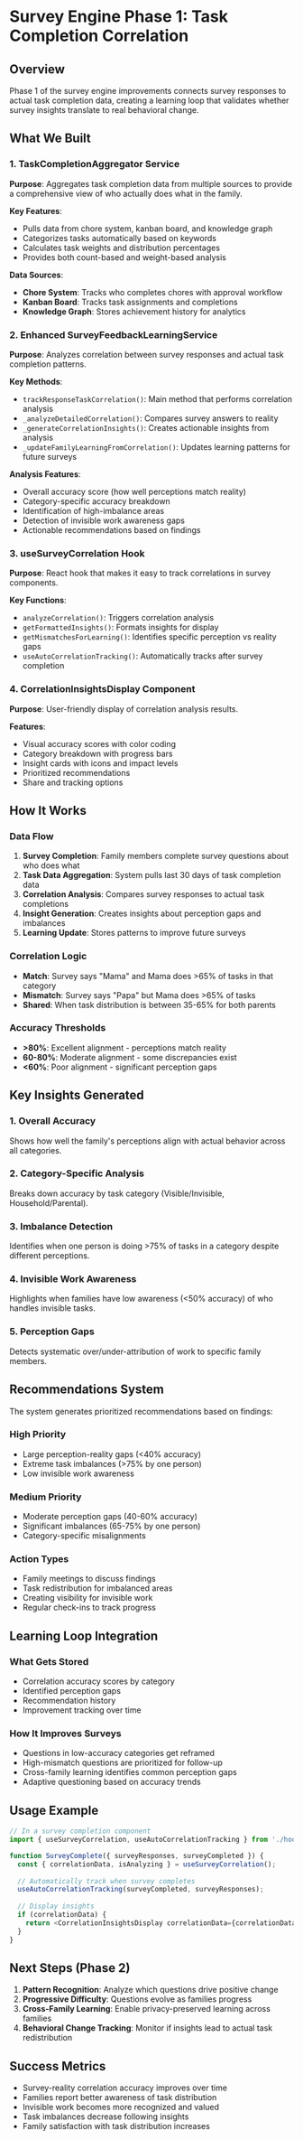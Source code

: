 # Survey Engine Phase 1: Task Completion Correlation

## Overview
Phase 1 of the survey engine improvements connects survey responses to actual task completion data, creating a learning loop that validates whether survey insights translate to real behavioral change.

## What We Built

### 1. TaskCompletionAggregator Service
**Purpose**: Aggregates task completion data from multiple sources to provide a comprehensive view of who actually does what in the family.

**Key Features**:
- Pulls data from chore system, kanban board, and knowledge graph
- Categorizes tasks automatically based on keywords
- Calculates task weights and distribution percentages
- Provides both count-based and weight-based analysis

**Data Sources**:
- **Chore System**: Tracks who completes chores with approval workflow
- **Kanban Board**: Tracks task assignments and completions
- **Knowledge Graph**: Stores achievement history for analytics

### 2. Enhanced SurveyFeedbackLearningService
**Purpose**: Analyzes correlation between survey responses and actual task completion patterns.

**Key Methods**:
- `trackResponseTaskCorrelation()`: Main method that performs correlation analysis
- `_analyzeDetailedCorrelation()`: Compares survey answers to reality
- `_generateCorrelationInsights()`: Creates actionable insights from analysis
- `_updateFamilyLearningFromCorrelation()`: Updates learning patterns for future surveys

**Analysis Features**:
- Overall accuracy score (how well perceptions match reality)
- Category-specific accuracy breakdown
- Identification of high-imbalance areas
- Detection of invisible work awareness gaps
- Actionable recommendations based on findings

### 3. useSurveyCorrelation Hook
**Purpose**: React hook that makes it easy to track correlations in survey components.

**Key Functions**:
- `analyzeCorrelation()`: Triggers correlation analysis
- `getFormattedInsights()`: Formats insights for display
- `getMismatchesForLearning()`: Identifies specific perception vs reality gaps
- `useAutoCorrelationTracking()`: Automatically tracks after survey completion

### 4. CorrelationInsightsDisplay Component
**Purpose**: User-friendly display of correlation analysis results.

**Features**:
- Visual accuracy scores with color coding
- Category breakdown with progress bars
- Insight cards with icons and impact levels
- Prioritized recommendations
- Share and tracking options

## How It Works

### Data Flow
1. **Survey Completion**: Family members complete survey questions about who does what
2. **Task Data Aggregation**: System pulls last 30 days of task completion data
3. **Correlation Analysis**: Compares survey responses to actual task completions
4. **Insight Generation**: Creates insights about perception gaps and imbalances
5. **Learning Update**: Stores patterns to improve future surveys

### Correlation Logic
- **Match**: Survey says "Mama" and Mama does >65% of tasks in that category
- **Mismatch**: Survey says "Papa" but Mama does >65% of tasks
- **Shared**: When task distribution is between 35-65% for both parents

### Accuracy Thresholds
- **>80%**: Excellent alignment - perceptions match reality
- **60-80%**: Moderate alignment - some discrepancies exist
- **<60%**: Poor alignment - significant perception gaps

## Key Insights Generated

### 1. Overall Accuracy
Shows how well the family's perceptions align with actual behavior across all categories.

### 2. Category-Specific Analysis
Breaks down accuracy by task category (Visible/Invisible, Household/Parental).

### 3. Imbalance Detection
Identifies when one person is doing >75% of tasks in a category despite different perceptions.

### 4. Invisible Work Awareness
Highlights when families have low awareness (<50% accuracy) of who handles invisible tasks.

### 5. Perception Gaps
Detects systematic over/under-attribution of work to specific family members.

## Recommendations System

The system generates prioritized recommendations based on findings:

### High Priority
- Large perception-reality gaps (<40% accuracy)
- Extreme task imbalances (>75% by one person)
- Low invisible work awareness

### Medium Priority
- Moderate perception gaps (40-60% accuracy)
- Significant imbalances (65-75% by one person)
- Category-specific misalignments

### Action Types
- Family meetings to discuss findings
- Task redistribution for imbalanced areas
- Creating visibility for invisible work
- Regular check-ins to track progress

## Learning Loop Integration

### What Gets Stored
- Correlation accuracy scores by category
- Identified perception gaps
- Recommendation history
- Improvement tracking over time

### How It Improves Surveys
- Questions in low-accuracy categories get reframed
- High-mismatch questions are prioritized for follow-up
- Cross-family learning identifies common perception gaps
- Adaptive questioning based on accuracy trends

## Usage Example

```javascript
// In a survey completion component
import { useSurveyCorrelation, useAutoCorrelationTracking } from './hooks/useSurveyCorrelation';

function SurveyComplete({ surveyResponses, surveyCompleted }) {
  const { correlationData, isAnalyzing } = useSurveyCorrelation();
  
  // Automatically track when survey completes
  useAutoCorrelationTracking(surveyCompleted, surveyResponses);
  
  // Display insights
  if (correlationData) {
    return <CorrelationInsightsDisplay correlationData={correlationData} />;
  }
}
```

## Next Steps (Phase 2)
1. **Pattern Recognition**: Analyze which questions drive positive change
2. **Progressive Difficulty**: Questions evolve as families progress
3. **Cross-Family Learning**: Enable privacy-preserved learning across families
4. **Behavioral Change Tracking**: Monitor if insights lead to actual task redistribution

## Success Metrics
- Survey-reality correlation accuracy improves over time
- Families report better awareness of task distribution
- Invisible work becomes more recognized and valued
- Task imbalances decrease following insights
- Family satisfaction with task distribution increases